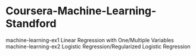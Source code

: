 # Coursera-Machine-Learning-Standford
machine-learning-ex1   Linear Regression with One/Multiple Variables
machine-learning-ex2   Logistic Regression/Regularized Logistic Regression
